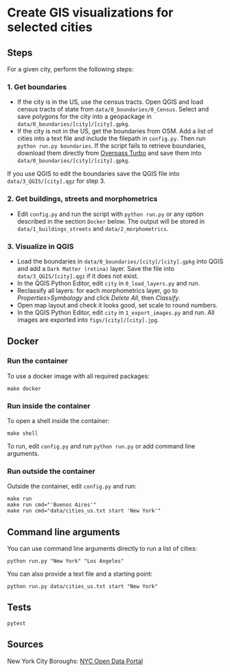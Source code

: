 # Create GIS visualizations for selected cities

## Steps

For a given city, perform the following steps:

### 1. Get boundaries
- If the city is in the US, use the census tracts. Open QGIS and load census tracts of state from `data/0_boundaries/0_Census`. Select and save polygons for the city into a geopackage in `data/0_boundaries/[city]/[city].gpkg`.
- If the city is not in the US, get the boundaries from OSM. Add a list of cities into a text file and include the filepath in `config.py`. Then run `python run.py boundaries`. If the script fails to retrieve boundaries, download them directly from [Overpass Turbo](https://overpass-turbo.eu) and save them into `data/0_boundaries/[city]/[city].gpkg`.

If you use QGIS to edit the boundaries save the QGIS file into `data/3_QGIS/[city].qgz` for step 3.

### 2. Get buildings, streets and morphometrics
- Edit `config.py` and run the script with `python run.py` or any option described in the section `Docker` below. The output will be stored in `data/1_buildings_streets` and `data/2_morphometrics`.

### 3. Visualize in QGIS
- Load the boundaries in `data/0_boundaries/[city]/[city].gpkg` into QGIS and add a `Dark Matter (retina)` layer. Save the file into `data/3_QGIS/[city].qgz` if it does not exist.
- In the QGIS Python Editor, edit `city` in `0_load_layers.py` and run.
- Reclassify all layers: for each morphometrics layer, go to _Properties_>_Symbology_ and click _Delete All_, then _Classify_.
- Open map layout and check it looks good, set scale to round numbers.
- In the QGIS Python Editor, edit `city` in `1_export_images.py` and run. All images are exported into `figs/[city]/[city].jpg`.

## Docker

### Run the container
To use a docker image with all required packages:
```
make docker
```

### Run inside the container
To open a shell inside the container:
```
make shell
```
To run, edit `config.py` and run `python run.py` or add command line arguments.

### Run outside the container
Outside the container, edit `config.py` and run:
```
make run
make run cmd="'Buenos Aires'"
make run cmd="data/cities_us.txt start 'New York'"
```

## Command line arguments
You can use command line arguments directly to run a list of cities:
```
python run.py "New York" "Los Angeles"
```
You can also provide a text file and a starting point:
```
python run.py data/cities_us.txt start "New York"
```

## Tests

```
pytest
```

## Sources

New York City Boroughs: [NYC Open Data Portal](https://data.cityofnewyork.us/City-Government/Borough-Boundaries/tqmj-j8zm)

